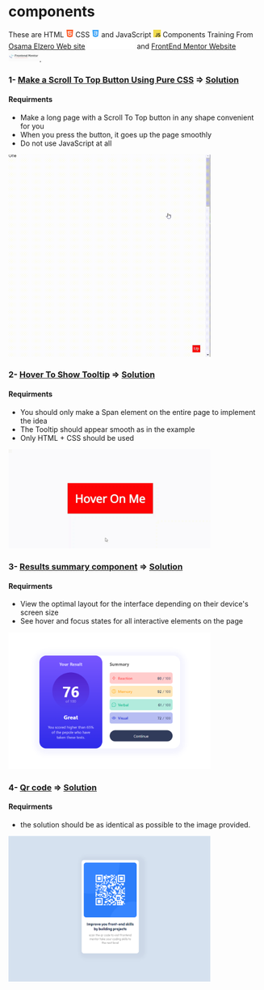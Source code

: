 # components

These are HTML <img src="./images/html-logo.png" alt="html-logo" width="15" height="15"> CSS <img src="./images/css-logo.png" alt="css-logo" width="15" height="15"> and JavaScript <img src="./images/JavaScript-logo.png" alt="html-logo" width="15" height="15"> Components Training From [Osama Elzero Web site](https://elzero.org/category/challenges/front-end-challenges/#google_vignette) <img src="./images/elzeroAcademy-logo.png" alt="css-logo" width="94.5" height="20"> and [FrontEnd Mentor Website](https://www.frontendmentor.io/) <img src="images/forntend-mentor-logo.png" alt="frontend mentor logo" width="61.2225" height="22.5">.

### 1- [Make a Scroll To Top Button Using Pure CSS](https://elzero.org/frontend-scroll-to-top-pure-css/) => [Solution](https://github.com/samuadda/components/tree/main/Scroll-To-Top)
#### Requirments
* Make a long page with a Scroll To Top button in any shape convenient for you
* When you press the button, it goes up the page smoothly
* Do not use JavaScript at all
<img src="Scroll-To-Top/scroll-to-top-pure-css.gif" alt="Scroll-to-top GIF" width="400" height="400">

### 2- [Hover To Show Tooltip](https://elzero.org/frontend-hover-to-show-tooltip/) => [Solution](https://github.com/samuadda/components/tree/main/Hover-To-Show-Tooltip)
#### Requirments
* You should only make a Span element on the entire page to implement the idea
* The Tooltip should appear smooth as in the example
* Only HTML + CSS should be used
<img src="Hover-To-Show-Tooltip/frontend-hover-to-show-tooltip.gif" alt="Hover-To-Show-Tooltip GIF" width="400" height="196.65">

### 3- [Results summary component](https://www.frontendmentor.io/challenges/results-summary-component-CE_K6s0maV) => [Solution](https://github.com/samuadda/components/tree/main/results-summary)
#### Requirments
* View the optimal layout for the interface depending on their device's screen size
* See hover and focus states for all interactive elements on the page
<img src="results-summary/assets/images/solution-shot.png" alt="solution-shot" width="400" height="270.27">

### 4- [Qr code](https://www.frontendmentor.io/challenges/qr-code-component-iux_sIO_H) => [Solution](https://github.com/samuadda/components/tree/main/QR-code)
#### Requirments
* the solution should be as identical as possible to the image provided.
<img src="QR-code/images/solution-shot.png" alt="qr code pic" width="400" height="287.76">

